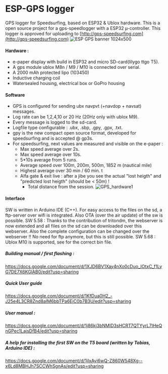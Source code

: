 
# ESP-GPS logger

GPS logger for Speedsurfing, based on ESP32 & Ublox  hardware.  This is a open source project for a gps-speedlogger with a ESP32 µ-controller. This logger is approved for uploading to [http://gps-speedsurfing.com](http://gps-speedsurfing.com)
![ESP GPS banner 1024x500](https://user-images.githubusercontent.com/58887243/228194449-03b4aee7-f6ac-44cf-936f-beec46ba28fb.jpg)


#### Hardware :
- e-paper display with build in ESP32 and micro SD-card(lilygo ttgo T5).
- A gps module ublox M8n / M9 / M10 is connected over serial. 
- A 2000 mAh protected lipo (103450) 
- Inductive charging coil
- Watersealed housing, electrical box or GoPro housing
#### Software
- GPS is configured for sending ubx navpvt (+navdop + navsat) messages. 
- Log rate can be 1,2,4,10 or 20 Hz (20Hz only with ublox M9). 
- Every message is logged to the sd-card. 
- Logfile type configurable : .ubx, .sbp, .gpy, .gpx, .txt. 
- gpy is the new compact open source format, developed for speedsurfing and is accepted @ gp3s.
- For speedsurfing, next values are measured and visible on the e-paper : 
	- Max speed average over 2s.
	- Max speed average over 10s.
	- 5*10s average from 5 runs.
	- Average speed over 100m, 200m, 500m, 1852 m (nautical mile)
	- Highest average over 30 min / 60 min. t
  - Alfa gate & exit live : after a jibe you see the actual "lost heigth" and "predicted lost heigth" (should be < 50m) !
	- Total distance from the session.
![GPS_hardware1](https://user-images.githubusercontent.com/58887243/213173720-7f4f0d1d-36a7-4643-a32c-57441f66037f.jpg)	
#### Interface
SW is written in Arduino IDE (C++). For easy access to the files on the sd, a ftp-server over wifi is integrated. Also OTA (over the air update) of the sw is possible. SW 5.58 : Thanks to the contribution of tritondm, the webserver is now extended and all files on the sd can be downloaded over this webserver. Also the complete configuration can be changed over the webserver !! No need for ftp anymore, but this is still possible. SW 5.68 : Ublox M10 is supported, see for the correct bin file. 
##### Building manual / first flashing :
https://docs.google.com/document/d/1XJD6BV1Xay4nXo0cDuo_IOtxC_f1LyG7DE7X6KGlAB0/edit?usp=sharing
##### Quick User guide
https://docs.google.com/document/d/1KfDua0H2_-J25e4L3CR8Znd8aIM6bbTPa6EjC0b7B3U/edit?usp=sharing
##### User manual :
https://docs.google.com/document/d/1j86kj3bNMID3sHCRT7QTYyrL7IHeQnGPec1LajsDfB4/edit?usp=sharing

##### A help for installing the first SW on the T5 board (written by Tobias, Arduino IDE) :
https://docs.google.com/document/d/1jIxAyi6wQ-Z860W548Xg--x6Ld8MBHJh7SCCWhSgnAs/edit?usp=sharing
